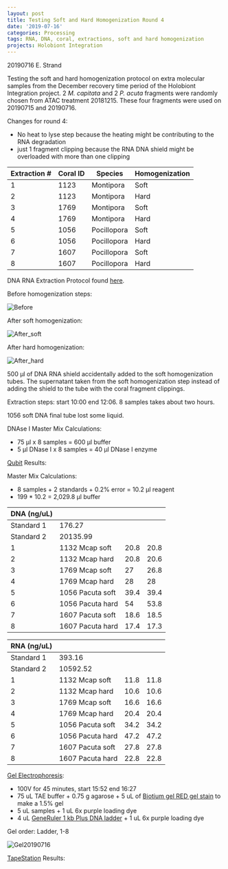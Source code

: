 ```yaml
---
layout: post
title: Testing Soft and Hard Homogenization Round 4
date: '2019-07-16'
categories: Processing
tags: RNA, DNA, coral, extractions, soft and hard homogenization
projects: Holobiont Integration
---
```


20190716 E. Strand

Testing the soft and hard homogenization protocol on extra molecular samples from the December recovery time period of the Holobiont Integration project. 2 *M. capitata* and 2 *P. acuta* fragments were randomly chosen from ATAC treatment 20181215. These four fragments were used on 20190715 and 20190716.

Changes for round 4:  
- No heat to lyse step because the heating might be contributing to the RNA degradation  
- just 1 fragment clipping because the RNA DNA shield might be overloaded with more than one clipping

| Extraction # | Coral ID | Species     | Homogenization |
|--------------|----------|-------------|----------------|
| 1            | 1123     | Montipora   | Soft           |
| 2            | 1123     | Montipora   | Hard           |
| 3            | 1769     | Montipora   | Soft           |
| 4            | 1769     | Montipora   | Hard           |
| 5            | 1056     | Pocillopora | Soft           |
| 6            | 1056     | Pocillopora | Hard           |
| 7            | 1607     | Pocillopora | Soft           |
| 8            | 1607     | Pocillopora | Hard           |

DNA RNA Extraction Protocol found [here](https://github.com/emmastrand/EmmaStrand_Notebook/blob/master/_posts/2019-05-31-Zymo-Duet-RNA-DNA-Extraction-Protocol.md).

Before homogenization steps:  

![Before](https://github.com/emmastrand/EmmaStrand_Notebook/blob/master/images/20190716_before.JPG?raw=true)

After soft homogenization:  

![After_soft](https://github.com/emmastrand/EmmaStrand_Notebook/blob/master/images/20190716_soft.JPG?raw=true)

After hard homogenization:  

![After_hard](https://github.com/emmastrand/EmmaStrand_Notebook/blob/master/images/20190716_hard.JPG?raw=true)

500 µl of DNA RNA shield accidentally added to the soft homogenization tubes. The supernatant taken from the soft homogenization step instead of adding the shield to the tube with the coral fragment clippings.

Extraction steps: start 10:00 end 12:06. 8 samples takes about two hours.  

1056 soft DNA final tube lost some liquid.

DNAse I Master Mix Calculations:  
- 75 µl x 8 samples = 600 µl buffer  
- 5 µl DNase I x 8 samples = 40 µl DNase I enzyme

[Qubit](https://github.com/emmastrand/EmmaStrand_Notebook/blob/master/_posts/2019-05-31-Qubit-Protocol.md) Results:

Master Mix Calculations:  
- 8 samples + 2 standards + 0.2% error = 10.2 µl reagent  
- 199 * 10.2 = 2,029.8 µl buffer

| DNA (ng/uL)        |                  |      |      |
|------------|------------------|------|------|
| Standard 1 | 176.27           |      |      |
| Standard 2 | 20135.99         |      |      |
| 1          | 1132 Mcap soft   | 20.8 | 20.8 |
| 2          | 1132 Mcap hard   | 20.8 | 20.6 |
| 3          | 1769 Mcap soft   | 27   | 26.8 |
| 4          | 1769 Mcap hard   | 28   | 28   |
| 5          | 1056 Pacuta soft | 39.4 | 39.4 |
| 6          | 1056 Pacuta hard | 54   | 53.8 |
| 7          | 1607 Pacuta soft | 18.6 | 18.5 |
| 8          | 1607 Pacuta hard | 17.4 | 17.3 |

| RNA (ng/uL)        |                  |      |      |
|------------|------------------|------|------|
| Standard 1 | 393.16           |      |      |
| Standard 2 | 10592.52         |      |      |
| 1          | 1132 Mcap soft   | 11.8 | 11.8 |
| 2          | 1132 Mcap hard   | 10.6 | 10.6 |
| 3          | 1769 Mcap soft   | 16.6 | 16.6 |
| 4          | 1769 Mcap hard   | 20.4 | 20.4 |
| 5          | 1056 Pacuta soft | 34.2 | 34.2 |
| 6          | 1056 Pacuta hard | 47.2 | 47.2 |
| 7          | 1607 Pacuta soft | 27.8 | 27.8 |
| 8          | 1607 Pacuta hard | 22.8 | 22.8 |

[Gel Electrophoresis](https://meschedl.github.io/MESPutnam_Open_Lab_Notebook/Gel-Protocol/):  
- 100V for 45 minutes, start 15:52 end 16:27  
- 75 uL TAE buffer + 0.75 g agarose + 5 uL of [Biotium gel RED gel stain](https://biotium.com/technology/nucleic-acid-gel-stains/gelred-gelgreen-dna-gel-stains/?keyword=dna%20gel%20electrophoresis&creative=262626170330&gclid=EAIaIQobChMIsIKv5va34wIVzICfCh1BowDnEAAYASAAEgKjK_D_BwE) to make a 1.5% gel  
- 5 uL samples + 1 uL 6x purple loading dye  
- 4 uL [GeneRuler 1 kb Plus DNA ladder](https://github.com/emmastrand/EmmaStrand_Notebook/blob/master/images/GeneRuler_1kb_Plus_DNALadder_250ug_UG.bmp-650.jpg?raw=true) + 1 uL 6x purple loading dye

Gel order: Ladder, 1-8

![Gel20190716](https://github.com/emmastrand/EmmaStrand_Notebook/blob/master/images/20190716.JPG?raw=true)

[TapeStation](https://github.com/emmastrand/EmmaStrand_Notebook/blob/master/_posts/2019-05-31-TapeStation-Protocol.md) Results:
